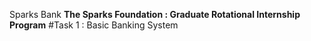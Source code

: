 Sparks Bank
**The Sparks Foundation : Graduate Rotational Internship Program**
#Task 1 : Basic Banking System
